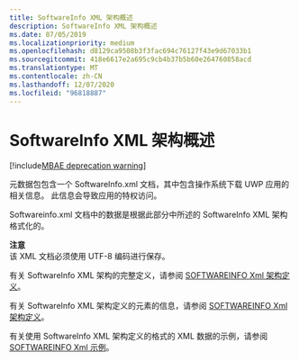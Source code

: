 ```yaml
---
title: SoftwareInfo XML 架构概述
description: SoftwareInfo XML 架构概述
ms.date: 07/05/2019
ms.localizationpriority: medium
ms.openlocfilehash: d8129ca9508b3f3fac694c76127f43e9d67033b1
ms.sourcegitcommit: 418e6617e2a695c9cb4b37b5b60e264760858acd
ms.translationtype: MT
ms.contentlocale: zh-CN
ms.lasthandoff: 12/07/2020
ms.locfileid: "96818887"
---
```

# <a name="softwareinfo-xml-schema-overview"></a>SoftwareInfo XML 架构概述

[!include[MBAE deprecation warning](../includes/mbae-deprecation-warning.md)]

元数据包包含一个 SoftwareInfo.xml 文档，其中包含操作系统下载 UWP 应用的相关信息。 此信息会导致应用的特权访问。

Softwareinfo.xml 文档中的数据是根据此部分中所述的 SoftwareInfo XML 架构格式化的。

**注意**  
该 XML 文档必须使用 UTF-8 编码进行保存。

 

有关 SoftwareInfo XML 架构的完整定义，请参阅 [SOFTWAREINFO Xml 架构定义](softwareinfo-xml-schema-definition.md)。

有关 SoftwareInfo XML 架构定义的元素的信息，请参阅 [SOFTWAREINFO Xml 架构定义](softwareinfo-xml-schema-definition.md)。

有关使用 SoftwareInfo XML 架构定义的格式的 XML 数据的示例，请参阅 [SOFTWAREINFO Xml 示例](softwareinfo-xml-example.md)。

 

 





